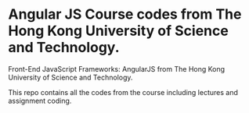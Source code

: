 # Angular JS Course codes from  The Hong Kong University of Science and Technology.
Front-End JavaScript Frameworks: AngularJS from  The Hong Kong University of Science and Technology.


This repo contains all the codes from the course including lectures and assignment coding. 
